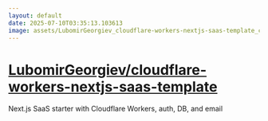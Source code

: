 ```yaml
---
layout: default
date: 2025-07-10T03:35:13.103613
image: assets/LubomirGeorgiev_cloudflare-workers-nextjs-saas-template_cropped.png
---
```


# [LubomirGeorgiev/cloudflare-workers-nextjs-saas-template](https://github.com/LubomirGeorgiev/cloudflare-workers-nextjs-saas-template)

Next.js SaaS starter with Cloudflare Workers, auth, DB, and email
